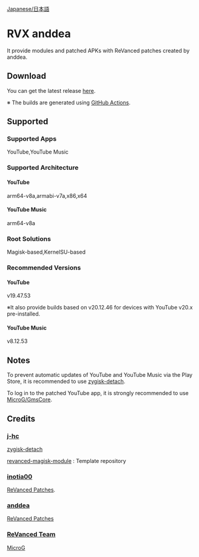 [Japanese/日本語](README_JP.md)

# RVX anddea

It provide modules and patched APKs with ReVanced patches created by anddea.

## Download
You can get the latest release [here](https://github.com/Sanka1610/RVX-anddea/releases/).

※ The builds are generated using [GitHub Actions](https://github.com/Sanka1610/RVX-anddea//actions/workflows/build.yml).

## Supported

### Supported Apps

YouTube,YouTube Music

### Supported Architecture

#### YouTube

arm64-v8a,armabi-v7a,x86,x64

#### YouTube Music

arm64-v8a

### Root Solutions

Magisk-based,KernelSU-based

### Recommended Versions

#### YouTube

v19.47.53

※It also provide builds based on v20.12.46 for devices with YouTube v20.x pre-installed.

#### YouTube Music

v8.12.53

## Notes

To prevent automatic updates of YouTube and YouTube Music via the Play Store, it is recommended to use [zygisk-detach](https://github.com/j-hc/zygisk-detach).

To log in to the patched YouTube app, it is strongly recommended to use [MicroG/GmsCore](https://github.com/microg/GmsCore).

## Credits

### [**j-hc**](https://github.com/j-hc)

[zygisk-detach](https://github.com/j-hc/zygisk-detach)

[revanced-magisk-module](https://github.com/j-hc/revanced-magisk-module) : Template repository

### [inotia00](https://github.com/inotia00)

[ReVanced Patches](https://github.com/inotia00/revanced-patches).

### [**anddea**](https://github.com/anddea)

[ReVanced Patches](https://github.com/anddea/revanced-patches)

### [ReVanced Team](https://github.com/revanced)

[MicroG](https://github.com/ReVanced/GmsCore/releases)
